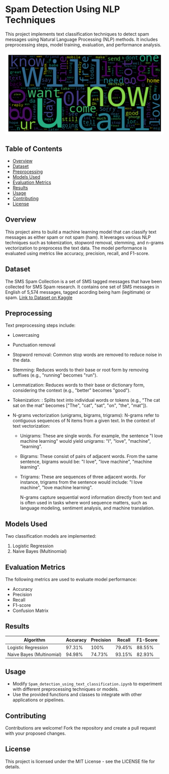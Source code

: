 # Spam Detection Using NLP Techniques

This project implements text classification techniques to detect spam messages using Natural Language Processing (NLP) methods. It includes preprocessing steps, model training, evaluation, and performance analysis.

![Sample Image](images/wordcloud.png)

## Table of Contents

- [Overview](#overview)
- [Dataset](#dataset)
- [Preprocessing](#preprocessing)
- [Models Used](#models-used)
- [Evaluation Metrics](#evaluation-metrics)
- [Results](#results)
- [Usage](#usage)
- [Contributing](#contributing)
- [License](#license)

## Overview

This project aims to build a machine learning model that can classify text messages as either spam or not spam (ham). It leverages various NLP techniques such as tokenization, stopword removal, stemming, and n-grams vectorization to preprocess the text data. The model performance is evaluated using metrics like accuracy, precision, recall, and F1-score.

## Dataset

The SMS Spam Collection is a set of SMS tagged messages that have been collected for SMS Spam research. It contains one set of SMS messages in English of 5,574 messages, tagged acording being ham (legitimate) or spam. [Link to Dataset on Kaggle]([https://www.kaggle.com/datasetname](https://www.kaggle.com/datasets/uciml/sms-spam-collection-dataset))


## Preprocessing

Text preprocessing steps include:

- Lowercasing
- Punctuation removal
- Stopword removal: Common stop words are removed to reduce noise in the data.
- Stemming: Reduces words to their base or root form by removing suffixes (e.g., "running" becomes "run").
- Lemmatization: Reduces words to their base or dictionary form, considering the context (e.g., "better" becomes "good").
- Tokenization: : Splits text into individual words or tokens (e.g., "The cat sat on the mat" becomes ["The", "cat", "sat", "on", "the", "mat"]).
- N-grams vectorization (unigrams, bigrams, trigrams): N-grams refer to contiguous sequences of N items from a given text. In the context of text vectorization:

  - Unigrams: These are single words. For example, the sentence "I love machine learning" would yield unigrams: "I", "love", "machine", "learning".

  - Bigrams: These consist of pairs of adjacent words. From the same sentence, bigrams would be: "I love", "love machine", "machine learning".

  - Trigrams: These are sequences of three adjacent words. For instance, trigrams from the sentence would include: "I love machine", "love machine learning".
    
    N-grams capture sequential word information directly from text and is often used in tasks where word sequence matters, such as language modeling, sentiment analysis, and machine translation.

## Models Used

Two classification models are implemented:

1. Logistic Regression
2. Naive Bayes (Multinomial)

## Evaluation Metrics

The following metrics are used to evaluate model performance:

- Accuracy
- Precision
- Recall
- F1-score
- Confusion Matrix

## Results

| Algorithm            | Accuracy | Precision | Recall | F1-Score |
|----------------------|----------|-----------|--------|----------|
| Logistic Regression  | 97.31%   | 100%      | 79.45% | 88.55%   |
| Naive Bayes (Multinomial) | 94.98%   | 74.73%    | 93.15% | 82.93%   |

## Usage

- Modify `Spam_detection_using_text_classification.ipynb` to experiment with different preprocessing techniques or models.
- Use the provided functions and classes to integrate with other applications or pipelines.

## Contributing

Contributions are welcome! Fork the repository and create a pull request with your proposed changes.

## License

This project is licensed under the MIT License - see the LICENSE file for details.

